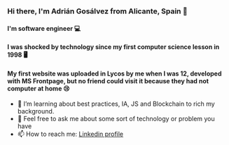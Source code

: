 ### Hi there, I'm Adrián Gosálvez from Alicante, Spain 👋

#### I'm software engineer 💻

#### I was shocked by technology since my first computer science lesson in 1998 🖥️

#### My first website was uploaded in Lycos by me when I was 12, developed with MS Frontpage, but no friend could visit it because they had not computer at home 😢

- 🌱 I’m learning about best practices, IA, JS and Blockchain to rich my background.
- 💬 Feel free to ask me about some sort of technology or problem you have
- 📫 How to reach me: [Linkedin profile](https://www.linkedin.com/in/adriangosalvez/)
